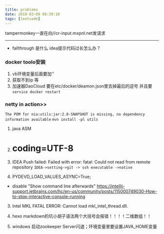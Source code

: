 ```yaml
---
title: problems
date: 2018-03-09 08:39:10
tags: [leetcode]
---
```

tampermonkey一直在向//cr-input.mxpnl.net发请求 

---
- fallthrough 是什么
idea提示代码过长怎么办？


### docker toolo安装
1. vb环境变量后面要加'\'
2. 获取不到ip 等
3. 加速器DaoCloud 要在etc/docker/deamon.json里去掉最后的逗号 并且要`service docker restart`

### netty in action>>
`The POM for nia:utils:jar:2.0-SNAPSHOT is missing, no dependency information available`
`mvn install -pl utils`

1. java ASM
1. # coding=UTF-8
1. IDEA Push failed: Failed with error: fatal: Could not read from remote repository
`IDEA->setting->git -> ssh executable ->native`

2. PYDEVD_LOAD_VALUES_ASYNC=True;
-  disable "Show command line afterwards" 
https://intellij-support.jetbrains.com/hc/en-us/community/posts/115000749030-How-to-stop-interactive-console-running
3. Intel MKL FATAL ERROR: Cannot load mkl_intel_thread.dll.
4. hexo markdown的坑小胡子语法两个大括号会报错！！！！二维数组！！

5. windows 启动zookeeper Server闪退；环境变量里要设置JAVA_HOME变量

